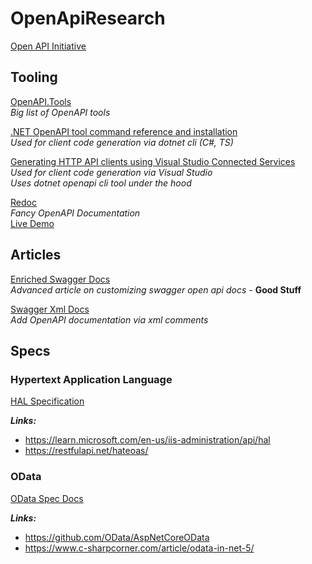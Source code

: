 # OpenApiResearch

[Open API Initiative](https://www.openapis.org/)

## Tooling
[OpenAPI.Tools](https://openapi.tools/)
<br/>*Big list of OpenAPI tools*

[.NET OpenAPI tool command reference and installation](https://learn.microsoft.com/en-us/aspnet/core/web-api/Microsoft.dotnet-openapi?view=aspnetcore-6.0)
<br/>*Used for client code generation via dotnet cli (C#, TS)*

[Generating HTTP API clients using Visual Studio Connected Services](https://devblogs.microsoft.com/dotnet/generating-http-api-clients-using-visual-studio-connected-services/)
<br/>*Used for client code generation via Visual Studio
<br/>Uses dotnet openapi cli tool under the hood*

[Redoc](https://github.com/Redocly/redoc)
<br/>*Fancy OpenAPI Documentation*
<br/>[Live Demo](https://redocly.github.io/redoc/)


## Articles

[Enriched Swagger Docs](https://www.dotnetnakama.com/blog/enriched-web-api-documentation-using-swagger-openapi-in-asp-dotnet-core/)
<br/>*Advanced article on customizing swagger open api docs* - **Good Stuff**

[Swagger Xml Docs](https://medium.com/c-sharp-progarmming/xml-comments-swagger-net-core-a390942d3329#:~:text=Using%20XML%20comments%20provide%20more%20information%20to%20swagger,displayed%20in%20swagger%20UI.%20What%20is%20remarks%20tag%3F)
<br/>*Add OpenAPI documentation via xml comments*

## Specs

### Hypertext Application Language
[HAL Specification](https://stateless.group/hal_specification.html)

_**Links:**_
- https://learn.microsoft.com/en-us/iis-administration/api/hal
- https://restfulapi.net/hateoas/

### OData
[OData Spec Docs](https://www.odata.org/documentation/)

_**Links:**_
- https://github.com/OData/AspNetCoreOData
- https://www.c-sharpcorner.com/article/odata-in-net-5/